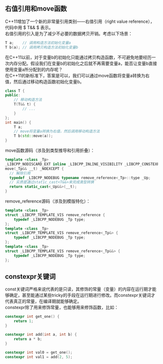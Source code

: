 ## 右值引用和move函数
C++11增加了一个新的非常量引用类别——右值引用（right value reference），代码中用 $ T\&\& $ 表示。  
右值引用的引入是为了减少不必要的数据拷贝开销。考虑以下场景：
```Cpp
T a;    // 调用构造方法初始化变量a
T b(a); // 调用拷贝构造方法初始化变量b
```

在C++11以前，对于变量b的初始化只能通过拷贝构造函数，不可避免地要经历一次内存分配。假设我们在变量b的初始化之后就不再需要变量a，能否让变量b直接使用变量a所分配到的内存呢？  
在C++11的新标准下，答案是可以，我们可以通过move函数将变量a转换为右值，然后通过移动构造函数初始化变量b。  
```Cpp
class T {
public:
    // 移动构造方法
    T(T&& t) {
        // ...
    }
};
int main() {
    T a;
    // move将变量a转换为右值，然后调用移动构造方法
    T b(std::move(a));
}
```

move函数源码（涉及到类型推导和引用折叠）：
```Cpp
template <class _Tp>
_LIBCPP_NODISCARD_EXT inline _LIBCPP_INLINE_VISIBILITY _LIBCPP_CONSTEXPR typename remove_reference<_Tp>::type&&
move(_Tp&& __t) _NOEXCEPT {
  // 解除引用
  typedef _LIBCPP_NODEBUG typename remove_reference<_Tp>::type _Up;
  // 实质是通过static_cast<T&&>来完成类型转换
  return static_cast<_Up&&>(__t);
}
```

remove_reference源码（涉及到模版特化）：
```Cpp
template <class _Tp> 
struct _LIBCPP_TEMPLATE_VIS remove_reference {
    typedef _LIBCPP_NODEBUG _Tp type;
};
template <class _Tp> 
struct _LIBCPP_TEMPLATE_VIS remove_reference<_Tp&> {
    typedef _LIBCPP_NODEBUG _Tp type;
};
template <class _Tp> 
struct _LIBCPP_TEMPLATE_VIS remove_reference<_Tp&&> {
    typedef _LIBCPP_NODEBUG _Tp type;
};
```

## constexpr关键词
const关键词严格来说代表的是只读，其修饰的常量（变量）的内容在运行期才能够确定，甚至能通过某些tricky的手段在运行期进行修改。而constexpr关键词才代表真正的常量，在编译期就能够确定。  
constexpr除了用来修饰常量，也能够用来修饰函数，比如：
```Cpp
constexpr int get_one() {
    return 1;
}

constexpr int add(int a, int b) {
    return a * b;
}

constexpr int val0 = get_one();
constexpr int val1 = add(2, 5);
```